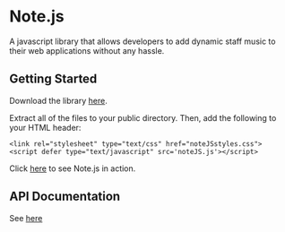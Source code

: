 # Note.js

A javascript library that allows developers to add dynamic staff music to their web applications without any hassle.

## Getting Started

Download the library [here](https://notejs-library.herokuapp.com/noteJS).

Extract all of the files to your public directory. Then, add the following to your HTML header:   

    <link rel="stylesheet" type="text/css" href="noteJSstyles.css">
    <script defer type="text/javascript" src='noteJS.js'></script>
    
Click [here](https://notejs-library.herokuapp.com/examples) to see Note.js in action.

## API Documentation

See [here](https://notejs-library.herokuapp.com/api)
